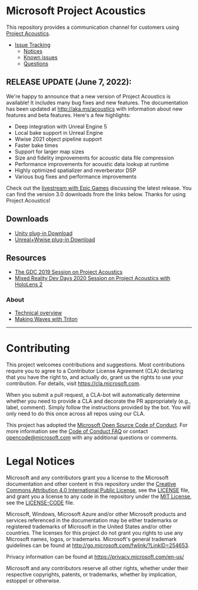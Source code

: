 # Microsoft Project Acoustics
This repository provides a communication channel for customers using [Project Acoustics](https://aka.ms/acoustics).

* [Issue Tracking](https://github.com/microsoft/ProjectAcoustics/issues)
    * [Notices](https://github.com/microsoft/ProjectAcoustics/labels/notice)
    * [Known issues](https://github.com/microsoft/ProjectAcoustics/labels/known%20issue)
    * [Questions](https://github.com/microsoft/ProjectAcoustics/labels/question)
    
## RELEASE UPDATE (June 7, 2022):

We're happy to announce that a new version of Project Acoustics is available! It includes many bug fixes and new features. The documentation has been updated at http://aka.ms/acoustics with information about new features and beta features. Here's a few highlights:

* Deep integration with Unreal Engine 5
* Local bake support in Unreal Engine
* Wwise 2021 object pipeline support
* Faster bake times
* Support for larger map sizes
* Size and fidelity improvements for acoustic data file compression
* Performance improvements for acoustic data lookup at runtime
* Highly optimized spatializer and reverberator DSP
* Various bug fixes and performance improvements

Check out the [livestream with Epic Games](https://youtu.be/3uocCX0AMIg) discussing the latest release. You can find the version 3.0 downloads from the links below. Thanks for using Project Acoustics!

## Downloads

* [Unity plug-in Download](https://www.microsoft.com/en-us/download/details.aspx?id=57346)
* [Unreal+Wwise plug-in Download](https://www.microsoft.com/en-us/download/details.aspx?id=58090)

## Resources

* [The GDC 2019 Session on Project Acoustics](https://www.youtube.com/watch?v=uY4G-GUAQIE&feature=youtu.be&list=PLRs2lXTYCDQ3q9WF-4aO2SgCCCL6rSmA6)
* [Mixed Reality Dev Days 2020 Session on Project Acoustics with HoloLens 2](https://channel9.msdn.com/Shows/Mixed-Reality/Using-Project-Acoustics-with-HoloLens-2)

### About

* [Technical overview](https://docs.microsoft.com/en-us/gaming/acoustics/what-is-acoustics)
* [Making Waves with Triton](https://youtu.be/pIzwo-MxCC8)

* * *

# Contributing

This project welcomes contributions and suggestions.  Most contributions require you to agree to a
Contributor License Agreement (CLA) declaring that you have the right to, and actually do, grant us
the rights to use your contribution. For details, visit https://cla.microsoft.com.

When you submit a pull request, a CLA-bot will automatically determine whether you need to provide
a CLA and decorate the PR appropriately (e.g., label, comment). Simply follow the instructions
provided by the bot. You will only need to do this once across all repos using our CLA.

This project has adopted the [Microsoft Open Source Code of Conduct](https://opensource.microsoft.com/codeofconduct/).
For more information see the [Code of Conduct FAQ](https://opensource.microsoft.com/codeofconduct/faq/) or
contact [opencode@microsoft.com](mailto:opencode@microsoft.com) with any additional questions or comments.

# Legal Notices

Microsoft and any contributors grant you a license to the Microsoft documentation and other content
in this repository under the [Creative Commons Attribution 4.0 International Public License](https://creativecommons.org/licenses/by/4.0/legalcode),
see the [LICENSE](LICENSE) file, and grant you a license to any code in the repository under the [MIT License](https://opensource.org/licenses/MIT), see the
[LICENSE-CODE](LICENSE-CODE) file.

Microsoft, Windows, Microsoft Azure and/or other Microsoft products and services referenced in the documentation
may be either trademarks or registered trademarks of Microsoft in the United States and/or other countries.
The licenses for this project do not grant you rights to use any Microsoft names, logos, or trademarks.
Microsoft's general trademark guidelines can be found at http://go.microsoft.com/fwlink/?LinkID=254653.

Privacy information can be found at https://privacy.microsoft.com/en-us/

Microsoft and any contributors reserve all other rights, whether under their respective copyrights, patents,
or trademarks, whether by implication, estoppel or otherwise.
